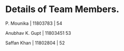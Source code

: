 # Details of Team Members.

P. Mounika | 11803783 | 54

Anubhav K. Gupt | 11803451 53

Saffan Khan | 11802804 | 52
